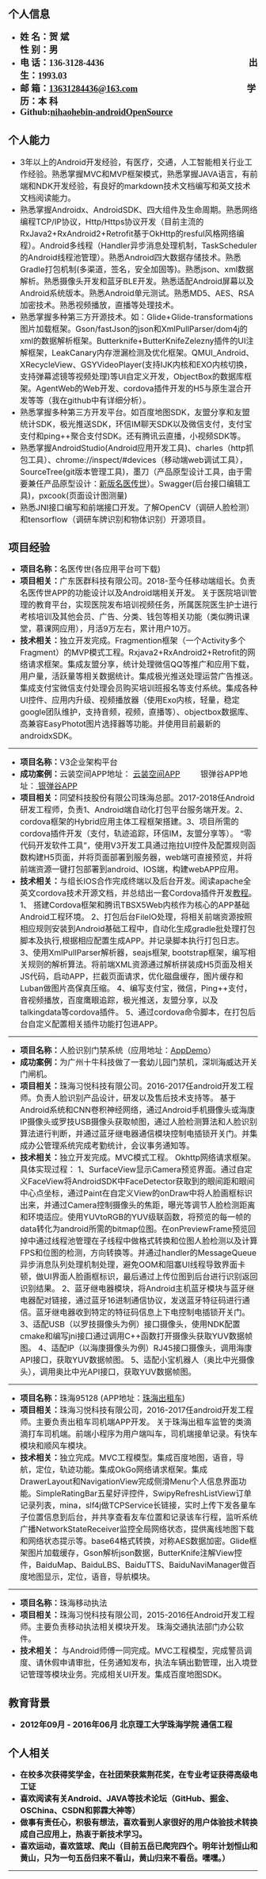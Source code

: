 ## 个人信息
- <font face="黑体" size=4>**姓 名：贺 斌**  &emsp;&emsp;&emsp;&emsp;&emsp;&emsp;&emsp;&emsp;&emsp;&emsp;&emsp;&emsp;&emsp;&emsp;&emsp;&emsp;&emsp;&emsp;&emsp;&ensp;&emsp;**性 别：男**</font>
- <font face="黑体" size=4>**电 话：136-3128-4436**  &emsp;&emsp;&emsp;&emsp;&emsp;&emsp;&emsp;&emsp;&emsp;&emsp;&emsp;&emsp;&emsp;&emsp;&emsp;&emsp;**出 生：1993.03**</font>
- <font face="黑体" size=4>**邮 箱：13631284436@163.com**  &emsp;&emsp;&emsp;&emsp;&emsp;&emsp;&emsp;&emsp;&emsp;&emsp;&emsp;&emsp;**学 历：本 科**</font>
- <font face="黑体" size=4>**Github:[nihaohebin-androidOpenSource](https://github.com/nihaohebin/androidOpenSource)**  </font>

##  个人能力
- <font size=3>3年以上的Android开发经验，有医疗，交通，人工智能相关行业工作经验。熟悉掌握MVC和MVP框架模式，熟悉掌握JAVA语言，有前端和NDK开发经验，有良好的markdown技术文档编写和英文技术文档阅读能力。</font>
- <font size=3>熟悉掌握Androidx、AndroidSDK、四大组件及生命周期。熟悉网络编程TCP/IP协议，Http/Https协议开发（目前主流的RxJava2+RxAndroid2+Retrofit基于OkHttp的resful风格网络编程）。Android多线程（Handler异步消息处理机制，TaskScheduler的Android线程池管理）。熟悉Android四大数据存储技术。熟悉Gradle打包机制(多渠道，签名，安全加固等)。熟悉json、xml数据解析。熟悉摄像头开发和蓝牙BLE开发。熟悉适配Android屏幕以及Android系统版本。熟悉Android单元测试。熟悉MD5、AES、RSA加密技术。熟悉视频播放，直播等处理技术。</font>
- <font  size=3>熟悉掌握多种第三方开源技术。如：Glide+Glide-transformations图片加载框架。Gson/fastJson的json和XmlPullParser/dom4j的xml的数据解析框架。Butterknife+ButterKnifeZelezny插件的UI注解框架，LeakCanary内存泄漏检测及优化框架。QMUI_Android、XRecycleView、GSYVideoPlayer(支持IJK内核和EXO内核切换，支持弹幕滤镜等视频处理)等UI自定义开发，ObjectBox的数据库框架。AgentWeb的Web开发、cordova插件开发的H5与原生混合开发等等（我在github中有详细分析）。</font>
- <font  size=3>熟悉掌握多种第三方开发平台。如百度地图SDK，友盟分享和友盟统计SDK，极光推送SDK，环信IM聊天SDK以及微信支付，支付宝支付和ping++聚合支付SDK。还有腾讯云直播，小视频SDK等。</font>
- <font size=3>熟悉掌握AndroidStudio(Android应用开发工具)、charles（http抓包工具）、chrome://inspect/#devices（移动端web调试工具），SourceTree(git版本管理工具)，墨刀（产品原型设计工具，由于需要兼任产品原型设计：[新版名医传世](https://org.modao.cc/app/hecj3kxyehwk037nffy417a8vt3jj#screen=s25D6B5F15D1561960412638 "新版名医传世")）。Swagger(后台接口编辑工具)，pxcook(页面设计图测量)</font>
- <font size=3>熟悉JNI接口编写和前端接口开发。了解OpenCV（调研人脸检测）和tensorflow（调研车牌识别和物体识别）开源项目。</font>

## 项目经验
- <font size=3>**项目名称：**</font><font size=3>名医传世(各应用平台可下载)</font>
- <font size=3>**项目相关：**</font><font size=3>广东医群科技有限公司。2018-至今任移动端组长。负责名医传世APP的功能设计以及Android端相关开发。</font>
<font size=3>关于医院培训管理的教育平台，实现医院发布培训视频任务，所属医院医生护士进行考核培训及其他会员、广告、分类、钱包等相关功能（类似腾讯课堂，慕课网应用），月活9万左右，累计用户10万。</font>
- <font size=3>**技术相关：**</font><font size=3>独立开发完成。Fragmention框架（一个Activity多个Fragment）的MVP模式工程。Rxjava2+RxAndroid2+Retrofit的网络请求框架。集成友盟分享，统计处理微信QQ等推广和应用下载，用户量，活跃量等相关数据统计。集成极光推送处理运营广告推送。集成支付宝微信支付处理会员购买培训班报名等支付系统。集成各种UI控件、应用内升级、视频播放器（使用Exo内核，轻量，稳定google团队维护，支持音频，视频，直播等）、objectbox数据库、高兼容EasyPhotot图片选择器等功能。并使用目前最新的androidxSDK。</font>

------------

- <font size=3>**项目名称：**</font><font size=3>V3企业架构平台</font>
- <font size=3>**成功案例：**</font><font size=3>云装空间APP地址： [云装空间APP](http://www.yunrooms.cn/module-operation!executeOperation?componentCode=yz_s_login&windowCode=yz_login_main "云装空间APP")   &emsp;&emsp; 银弹谷APP地址：[ 银弹谷APP](http://www.yindangu.com/itop/mobile/download/downloadApp.html " 银弹谷APP")</font>
- <font size=3>**项目相关：**</font><font size=3>同望科技股份有限公司珠海总部。2017-2018任Android研发工程师，负责1、Android端自动化打包平台服务端开发。2、cordova框架的Hybrid应用主体工程框架搭建。3、项目所需的cordova插件开发（支付，轨迹追踪，环信IM，友盟分享等）。
“零代码开发软件工具”，使用V3开发工具通过拖拉UI控件及配置规则函数构建H5页面，并将页面部署到服务器，web端可直接预览，并将前端资源一键打包部署到android、IOS端，构建webAPP应用。</font>
- <font size=3>**技术相关：**</font><font size=3>与组长IOS合作完成终端以及后台开发。阅读apache全英文cordova技术开源文档，并总结出一套Cordova插件开发[教程](https://github.com/nihaohebin/CordovaPluginDevelopment_Android)。
1、	搭建Cordova框架和腾讯TBSX5Web内核作为核心的APP基础Android工程环境。
2、打包后台FileIO处理，将相关前端资源按照相应规则安装到Android基础工程中，自动化生成gradle批处理打包脚本及执行,根据相应配置生成APP。并记录脚本执行打包日志。
3、使用XmlPullParser解析器，seajs框架, bootstrap框架，编写相关规则的解析算法。将前端XML资源通过解析拼装成H5页面及相关JS代码，启动APP，拦截页面请求，优化磁盘缓存，图片缓存和Luban做图片高保真压缩。
4、编写支付宝，微信，Ping++支付，音视频播放，百度鹰眼追踪，极光推送，友盟分享，以及talkingdata等cordova插件。
5、通过cordova命令脚本，在打包后台自定义配置相关插件功能打包进APP。</font>

------------

- <font size=3>**项目名称：**</font><font size=3>人脸识别门禁系统（应用地址：[AppDemo](https://github.com/nihaohebin/FaceDetect_Thinkjoy/tree/master/app/release)）</font>
- <font size=3>**成功案例：**</font><font size=3>为广州十牛科技做了一套幼儿园门禁机，深圳海威达开关门闸机。</font>
- <font size=3>**项目相关：**</font><font size=3>珠海习悦科技有限公司。2016-2017任android开发工程师。负责人脸识别产品设计，研发以及售后技术支持等。</font>
<font size=3>基于Android系统和CNN卷积神经网络，通过Android手机摄像头或海康IP摄像头或罗技USB摄像头获取帧图，通过人脸检测算法和人脸识别算法进行判断，并通过蓝牙继电器通信模块控制电插锁开关门。并集成办公管理系统完成考勤统计，会议事务通知等。 </font>
- <font size=3>**技术相关：**</font><font size=3>独立开发完成。MVC模式工程。 Okhttp网络请求框架。具体实现过程：
1、SurfaceView显示Camera预览界面。通过自定义FaceView将AndroidSDK中FaceDetector获取到的眼间距和眼间中心点坐标，通过Paint在自定义View的onDraw中将人脸画框标识出来，并通过Camera控制摄像头的焦距，曝光等调节人脸检测距离和环境适应。使用YUVtoRGB的YUV级联函数，将预览的每一帧的data转化为android所需的bitmap位图。在onPreviewFrame预览回掉中通过线程池管理在子线程中做格式转换和位图人脸检测以及计算FPS和位图的检测，方向转换等。并通过handler的MessageQueue异步消息队列处理机制处理，避免OOM和阻塞UI线程导致界面卡顿，做UI界面人脸画框标识，最后通过上传位图到后台进行识别返回识别结果。
2、蓝牙继电器模块，将Android主机蓝牙模块与蓝牙继电器配对链接，通过蓝牙16进制通信协议，发送蓝牙特征码进行通信。蓝牙继电器收到特定的特征码信息上下电控制电插锁开关门。
3、适配USB（以罗技摄像头为例）接口摄像头，使用NDK配置cmake和编写jni接口通过调用C++函数打开摄像头获取YUV数据帧图。
4、适配IP（以海康摄像头为例）RJ45接口摄像头，调用海康API接口，获取YUV数据帧图。
5、适配小宝机器人（奥比中光摄像头），调用奥比中光API接口，获取YUV数据帧图。</font>

------------
- <font size=3>**项目名称：**</font><font size=3>珠海95128 (APP地址：[珠海出租车](http://zhushou.360.cn/detail/index/soft_id/3591537?recrefer=SE_D_%E7%8F%A0%E6%B5%B795128))</font>
- <font size=3>**项目相关：**</font><font size=3>珠海习悦科技有限公司，2016-2017任android开发工程师。主要负责出租车司机端APP开发。</font>
<font size=3>关于珠海出租车监管的类滴滴打车司机端。前端小程序为用户端叫车，司机端接单记录。有快车模块和顺风车模块。</font>
- <font size=3>**技术相关：**</font><font size=3>独立完成。MVC工程模型。集成百度地图，语音，导航，定位，轨迹功能。集成OkGo网络请求框架。集成DrawerLayout和NavigationView完成侧滑Menu个人信息界面功能。SimpleRatingBar五星好评控件，SwipyRefreshListView订单记录列表，mina，slf4j做TCPService长链接，实时上传下发各量车子位置信息到后台，并共享查看友车位置和记录该车行程，监听系统广播NetworkStateReceiver监控全局网络状态，提供离线地图下载和网络状态提示等。base64格式转换，对称AES数据加密。Glide框架图片加载缓存，Gson解析json数据，ButterKnife注解View控件，BaiduMap、BaiduLBS、BaiduTTS、BaiduNaviManager做百度地图显示，定位，语音，导航模块。</font>

------------

- <font size=3>**项目名称：**</font><font size=3>珠海移动执法</font>
- <font size=3>**项目相关：**</font><font size=3>珠海习悦科技有限公司，2015-2016任Android开发工程师。主要负责移动执法相关模块开发。</font>
<font size=3>珠海交通执法部门办公软件。</font>
- <font size=3>**技术相关：**</font><font size=3>
与Android师傅一同完成。MVC工程模型，完成警员调度、请休假申请审批，任务通知发布，执法车辆出勤管理，出入境登记管理等模块业务。完成相关UI开发。集成百度地图SDK。 </font>

## 教育背景
- <font size=3>**2012年09月 - 2016年06月     	北京理工大学珠海学院	通信工程**</font>

## 个人相关
- <font size=3>**在校多次获得奖学金，在社团荣获紫荆花奖，在专业考证获得高级电工证**</font>
- <font size=3>**喜欢阅读有关Android、JAVA等技术论坛（GitHub、掘金、OSChina、CSDN和郭霖大神等）**</font>
- <font size=3>**做事有责任心，积极有想法，喜欢看到人家很好的用户体验技术转换成自己应用上，热衷于新技术学习。**</font>
- <font size=3>**喜欢运动，喜欢篮球、爬山（目前五岳已爬完四个。明年计划恒山和黄山，只为一句五岳归来不看山，黄山归来不看岳。嘿嘿。）**</font>

------------



